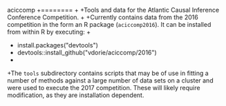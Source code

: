 aciccomp
 +========
 +
 +Tools and data for the Atlantic Causal Inference Conference Competition.
 +
 +Currently contains data from the 2016 competition in the form an R package (`aciccomp2016`). It can be installed from within R by executing:
 +  
 +    install.packages("devtools")
 +    devtools::install_github("vdorie/aciccomp/2016")
 +
 +The `tools` subdirectory contains scripts that may be of use in fitting a number of methods against a large number of data sets on a cluster and were used to execute the 2017 competition. These will likely require modification, as they are installation dependent.
